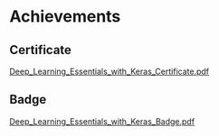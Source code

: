 

# Achievements
## Certificate
[Deep_Learning_Essentials_with_Keras_Certificate.pdf](https://prod-files-secure.s3.us-west-2.amazonaws.com/03e82b26-cccb-4906-bb56-adabcbdc0655/f5cf1405-8a02-49a4-beb6-3d50b033ba6e/Deep_Learning_Essentials_with_Keras_Certificate.pdf?X-Amz-Algorithm=AWS4-HMAC-SHA256&X-Amz-Content-Sha256=UNSIGNED-PAYLOAD&X-Amz-Credential=ASIAZI2LB466XER52RZT%2F20250202%2Fus-west-2%2Fs3%2Faws4_request&X-Amz-Date=20250202T161638Z&X-Amz-Expires=3600&X-Amz-Security-Token=IQoJb3JpZ2luX2VjEOT%2F%2F%2F%2F%2F%2F%2F%2F%2F%2FwEaCXVzLXdlc3QtMiJIMEYCIQDlN4cikojDBD32gfcjzUEZK7gt2N7%2F6udXzCoHyOi2MgIhAKBanVePI8oSOpowqFJRL6fDvLAAb6o7H7Xs5dfsT2vBKogECO3%2F%2F%2F%2F%2F%2F%2F%2F%2F%2FwEQABoMNjM3NDIzMTgzODA1IgxfZyCjojri4kYZ1Ooq3AN8JImx039KeC9MeiOqh7Y%2BxLcyUgNoGbu3qWu4FdZkhcL1%2FnBb9rErJPZmEV%2BvHb3MdednlKmKYvYLC0kl%2B1fwG1BnbteXNGInUIQ9z%2FysS3WTC9wK0eZbKCaWhTUCz5E02j4QF9ZYcCbVZZy3aP%2Fud1EYhAsc3XAS72qRXfcmV58D3KV6xagEHNhhq1jYnkGJVtmY%2BLrOjx0kjskeSIjqGcT95ZTdtR6cCk7c9R6Ffx76avCHpZzfTnZ9w008lYlg8LAvoqKIQa%2BW7JFfRi2MXdSSded%2FNWjdRyiugqA3giccHYihsqDZGSilcAJaCI1%2FK4B74rhmD9dghDXEa5m91B2BGyZy6cBlP7pMFU8nMAdTqrawkE3JA1ZHisUyUPkOVor2EPN%2FCouISqW0xEmNjJ4kCq31kdD1b95Z8nvU%2F%2FtkmwHGpqHlPpGrIKUinm%2BsZxkStCv%2B3iHaEPYe0J5k8rm%2FQ6UBrEDa7ysEmbIb%2BVAC5O%2F0YklFSZ2KnlVeVpHOatTWkz5NTGQjT5c0113bBjqDXU%2BRPqRVQTo4juPqxVsalNG2wqnqo8goNO0dumbi%2Bq0GmHL3CrJ67Jcjg2f%2BNSWYFVS5kAZunp%2BCJ7oo2CLma2JAMmnrVpH4ZTCMuP28BjqkAaUr9NsszOaQV8HxRoqiBQUJqqbiJC9z17%2Fye1ZAhA%2FszyOESliRuwrZsHmtFa7kR%2FVV4LjgTe0iLYbWmPeicWUpUge%2BdE1zJZNWrbq0%2BYptYn%2FtMxFlufsXzrdLydu6jb2ko%2FsE4%2FSzwDBmwnwJ1MsO09TtGu2UhydJhYt0vrH1%2FbsfjfBLwBh4XBUMTThkE58EL%2FpPhk3vmRHPtPv5mqHNoFaM&X-Amz-Signature=fe51d9d7b9e29e181d08677634981a639cccf4da54a60dcd7dd91313e60e65e3&X-Amz-SignedHeaders=host&x-id=GetObject)
## Badge
[Deep_Learning_Essentials_with_Keras_Badge.pdf](https://prod-files-secure.s3.us-west-2.amazonaws.com/03e82b26-cccb-4906-bb56-adabcbdc0655/5c209097-6d96-477f-a031-edc11aa6225f/Deep_Learning_Essentials_with_Keras_Badge.pdf?X-Amz-Algorithm=AWS4-HMAC-SHA256&X-Amz-Content-Sha256=UNSIGNED-PAYLOAD&X-Amz-Credential=ASIAZI2LB466XER52RZT%2F20250202%2Fus-west-2%2Fs3%2Faws4_request&X-Amz-Date=20250202T161638Z&X-Amz-Expires=3600&X-Amz-Security-Token=IQoJb3JpZ2luX2VjEOT%2F%2F%2F%2F%2F%2F%2F%2F%2F%2FwEaCXVzLXdlc3QtMiJIMEYCIQDlN4cikojDBD32gfcjzUEZK7gt2N7%2F6udXzCoHyOi2MgIhAKBanVePI8oSOpowqFJRL6fDvLAAb6o7H7Xs5dfsT2vBKogECO3%2F%2F%2F%2F%2F%2F%2F%2F%2F%2FwEQABoMNjM3NDIzMTgzODA1IgxfZyCjojri4kYZ1Ooq3AN8JImx039KeC9MeiOqh7Y%2BxLcyUgNoGbu3qWu4FdZkhcL1%2FnBb9rErJPZmEV%2BvHb3MdednlKmKYvYLC0kl%2B1fwG1BnbteXNGInUIQ9z%2FysS3WTC9wK0eZbKCaWhTUCz5E02j4QF9ZYcCbVZZy3aP%2Fud1EYhAsc3XAS72qRXfcmV58D3KV6xagEHNhhq1jYnkGJVtmY%2BLrOjx0kjskeSIjqGcT95ZTdtR6cCk7c9R6Ffx76avCHpZzfTnZ9w008lYlg8LAvoqKIQa%2BW7JFfRi2MXdSSded%2FNWjdRyiugqA3giccHYihsqDZGSilcAJaCI1%2FK4B74rhmD9dghDXEa5m91B2BGyZy6cBlP7pMFU8nMAdTqrawkE3JA1ZHisUyUPkOVor2EPN%2FCouISqW0xEmNjJ4kCq31kdD1b95Z8nvU%2F%2FtkmwHGpqHlPpGrIKUinm%2BsZxkStCv%2B3iHaEPYe0J5k8rm%2FQ6UBrEDa7ysEmbIb%2BVAC5O%2F0YklFSZ2KnlVeVpHOatTWkz5NTGQjT5c0113bBjqDXU%2BRPqRVQTo4juPqxVsalNG2wqnqo8goNO0dumbi%2Bq0GmHL3CrJ67Jcjg2f%2BNSWYFVS5kAZunp%2BCJ7oo2CLma2JAMmnrVpH4ZTCMuP28BjqkAaUr9NsszOaQV8HxRoqiBQUJqqbiJC9z17%2Fye1ZAhA%2FszyOESliRuwrZsHmtFa7kR%2FVV4LjgTe0iLYbWmPeicWUpUge%2BdE1zJZNWrbq0%2BYptYn%2FtMxFlufsXzrdLydu6jb2ko%2FsE4%2FSzwDBmwnwJ1MsO09TtGu2UhydJhYt0vrH1%2FbsfjfBLwBh4XBUMTThkE58EL%2FpPhk3vmRHPtPv5mqHNoFaM&X-Amz-Signature=7f465fdfe9dc23514a3422f5e963990e4d97b59a0baf989db5c09a0432b2d57a&X-Amz-SignedHeaders=host&x-id=GetObject)
